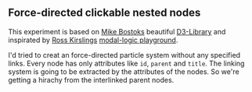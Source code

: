 ## Force-directed clickable nested nodes

This experiment is based on [Mike Bostoks](//github.com/mbostock) beautiful [D3-Library](//d3js.org/) and inspirated by [Ross Kirslings](//github.com/rkirsling) [modal-logic playground](//rkirsling.github.io/modallogic/).

I'd tried to creat an force-directed particle system without any specified links. Every node has only attributes like ```id```, ```parent``` and ```title```. The linking system is going to be extracted by the attributes of the nodes. So we're getting a hirachy from the interlinked parent nodes.
